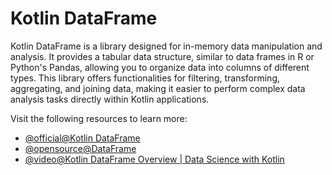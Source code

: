# Kotlin DataFrame

Kotlin DataFrame is a library designed for in-memory data manipulation and analysis. It provides a tabular data structure, similar to data frames in R or Python's Pandas, allowing you to organize data into columns of different types. This library offers functionalities for filtering, transforming, aggregating, and joining data, making it easier to perform complex data analysis tasks directly within Kotlin applications.

Visit the following resources to learn more:

- [@official@Kotlin DataFrame](https://kotlin.github.io/dataframe/home.html)
- [@opensource@DataFrame](https://github.com/Kotlin/dataframe)
- [@video@Kotlin DataFrame Overview | Data Science with Kotlin](https://www.youtube.com/watch?v=qGou8F2asNw)